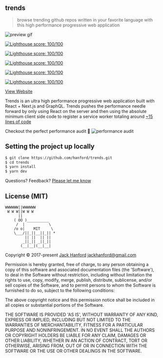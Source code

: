 ## trends

> browse trending github repos written in your favorite language with this high performance progressive web application

![preview gif](https://github.com/hanford/trends/blob/master/trends.gif)

[![Lighthouse score: 100/100](https://lighthouse-badge.appspot.com/?score=100&category=Performance)](https://github.com/ebidel/lighthouse-badge)

[![Lighthouse score: 100/100](https://lighthouse-badge.appspot.com/?score=100&category=PWA)](https://github.com/ebidel/lighthouse-badge)

[![Lighthouse score: 100/100](https://lighthouse-badge.appspot.com/?score=100&category=Accessibility)](https://github.com/ebidel/lighthouse-badge)

[![Lighthouse score: 100/100](https://lighthouse-badge.appspot.com/?score=100&category=Best%20Practices)](https://github.com/ebidel/lighthouse-badge)

[![Lighthouse score: 100/100](https://lighthouse-badge.appspot.com/?score=100&category=SEO)](https://github.com/ebidel/lighthouse-badge)


[View Website](https://trends.now.sh)


Trends is an ultra high performance progressive web application built with React + Next.js and GraphQL. Trends pushes the performance needle forward by only using React on the server and then using the absolute minimum client side code to register a service worker totaling around [~15 lines of code](https://github.com/hanford/trends/blob/master/pages/_document.js#L45)

Checkout the perfect performance audit 💯
![performance audit](https://github.com/hanford/trends/blob/master/audit.png)

## Setting the project up locally
```sh
$ git clone https://github.com/hanford/trends.git
$ cd trends
$ yarn install
$ yarn dev
```


Questions? Feedback? [Please let me know](https://github.com/hanford/trends/issues/new)

## License (MIT)

```
WWWWWW||WWWWWW
 W W W||W W W
      ||
    ( OO )__________
     /  |           \
    /o o|    MIT     \
    \___/||_||__||_|| *
         || ||  || ||
        _||_|| _||_||
       (__|__|(__|__|
```
Copyright © 2017-present [Jack Hanford](http://jackhanford.com) jackhanford@gmail.com

Permission is hereby granted, free of charge, to any person obtaining a copy of this software and associated documentation files (the 'Software'), to deal in the Software without restriction, including without limitation the rights to use, copy, modify, merge, publish, distribute, sublicense, and/or sell copies of the Software, and to permit persons to whom the Software is furnished to do so, subject to the following conditions:

The above copyright notice and this permission notice shall be included in all copies or substantial portions of the Software.

THE SOFTWARE IS PROVIDED 'AS IS', WITHOUT WARRANTY OF ANY KIND, EXPRESS OR IMPLIED, INCLUDING BUT NOT LIMITED TO THE WARRANTIES OF MERCHANTABILITY, FITNESS FOR A PARTICULAR PURPOSE AND NONINFRINGEMENT. IN NO EVENT SHALL THE AUTHORS OR COPYRIGHT HOLDERS BE LIABLE FOR ANY CLAIM, DAMAGES OR OTHER LIABILITY, WHETHER IN AN ACTION OF CONTRACT, TORT OR OTHERWISE, ARISING FROM, OUT OF OR IN CONNECTION WITH THE SOFTWARE OR THE USE OR OTHER DEALINGS IN THE SOFTWARE.
